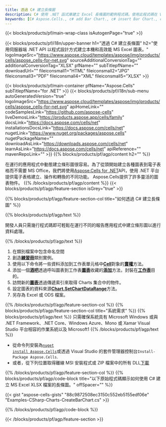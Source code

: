 ```yaml
---
title: 透過 C# 建立長條圖
description: C# 使用 .NET 函式庫建立 Excel 長條圖的範例程式碼。使用此程式碼在 VB.NET、Asp.NET 或任何基於 .NET 的應用程式中建立 MS Excel 長條圖。
keywords: [C# Aspose.Cells., c# add Bar Chart., c# insert Bar Chart., c# create Bar Chart]
---
```

{{< blocks/products/pf/main-wrap-class isAutogenPage="true" >}}

{{< blocks/products/pf/i18n/upper-banner h1="透過 C# 建立長條圖" h2="使用伺服器端 .NET API 以程式設計方式建立本機和高效能 MS Excel 圖表。" logoImageSrc="https://www.aspose.cloud/templates/aspose/img/products/cells/aspose_cells-for-net.svg" sourceAdditionalConversionTag="" additionalConversionTag="XLSX" pfName="" subTitlepfName="" downloadUrl="" fileiconsmall1="HTML" fileiconsmall2="JPG" fileiconsmall3="PDF" fileiconsmall4="XML" fileiconsmall5="XLSX" >}}

{{< blocks/products/pf/main-container pfName="Aspose.Cells" subTitlepfName="for .NET" >}}
{{< blocks/products/pf/i18n/sub-menu autoGeneratedVersion="true" logoImageSrc="https://www.aspose.cloud/templates/aspose/img/products/cells/aspose_cells-for-net.svg" apiHomeLink="" codeSamplesLink="https://github.com/aspose-cells" liveDemosLink="https://products.aspose.app/cells/family" docsLink="https://docs.aspose.com/cells/net" installationsDocsLink="https://docs.aspose.com/cells/net" nugetLink="https://www.nuget.org/packages/aspose.cells" nugetPackageName="" downloadAsLink="https://downloads.aspose.com/cells/net" learnAsLink="https://docs.aspose.com/cells/net" apiReference="" mavenRepoLink="" >}}
{{% blocks/products/pf/agp/content h2="" %}}

在運行的應用程式中動態建立條形圖很容易。為了從頭開始建立各種圖表到電子表格而不需要 MS Office，我們將使用[Aspose.Cells for .NET](https://products.aspose.com/cells/net)API，使用 .NET 平台提供電子表格建立、操作和轉換的不同功能。 Aspose.Cells提供了許多靈活的圖表物件。
{{% /blocks/products/pf/agp/content %}}
{{< blocks/products/pf/agp/feature-section isGrey="true" >}}

{{% blocks/products/pf/agp/feature-section-col title="如何透過 C# 建立長條圖" %}}

{{% blocks/products/pf/agp/text %}}

開發人員只需幾行程式碼即可輕鬆在運行不同的報告應用程式中建立條形圖以進行資料處理。

{{% /blocks/products/pf/agp/text %}}

1. 在類別檔案中包含命名空間
1. 創造[**練習冊**](https://reference.aspose.com/cells/net/aspose.cells/workbook)類別實例。
1. 使用以下命令將一些資料添加到工作表單元格中[**Cell**](https://reference.aspose.com/cells/net/aspose.cells/cell)對象的[**賣權**](https://reference.aspose.com/cells/net/aspose.cells/cell/methods/putvalue/index)方法。
1. 添加一個[**酒吧**](https://reference.aspose.com/cells/net/aspose.cells.charts/charttype)透過呼叫圖表到工作表[**圖表**](https://reference.aspose.com/cells/net/aspose.cells.charts/chartcollection)收藏的[**添加**](https://reference.aspose.com/cells/net/aspose.cells.charts/chartcollection/methods/add)方法，封裝在[**工作表**](https://reference.aspose.com/cells/net/aspose.cells/worksheet)目的。
1. 訪問新的[**圖表**](https://reference.aspose.com/cells/net/aspose.cells.charts/chart)透過傳遞索引來取得 Charts 集合中的物件。
1. 設定圖表的資料來源[**Chart.SetChartDataRange**](https://https://reference.aspose.com/cells/net/aspose.cells.charts/chart/methods/setchartdatarange)方法。
1. 另存為 Excel 或 ODS 檔案。

{{% /blocks/products/pf/agp/feature-section-col %}}
{{% blocks/products/pf/agp/feature-section-col title="系統需求" %}}
{{% blocks/products/pf/agp/text %}}
只需確保系統具有 Microsoft Windows 或與 .NET Framework、.NET Core、Windows Azure、Mono 或 Xamar Visual Studio 平台相容的作業系統以及 Microsoft1
{{% /blocks/products/pf/agp/text %}}
- 從命令列安裝為<code><a href="https://downloads.aspose.com/cells/net">nuget install Aspose.Cells</a></code>或透過 Visual Studio 的套件管理器控制台<code>Install-Package Aspose.Cells</code>.
- 或者，從下列位置取得離線 MSI 安裝程式或 ZIP 檔案中的所有 DLL<a href="https://downloads.aspose.com/cells/net">下載</a>

{{% /blocks/products/pf/agp/feature-section-col %}}
{{% blocks/products/pf/agp/code-block title="以下原始程式碼顯示如何使用 C# 建立 MS Excel XLSX 檔案的長條圖。" offSpacer="" %}}

{{< gist "aspose-cells-gists" "88c9872508ec3150c552eb5155edf06e" "Examples-CSharp-Charts-CreateBarChart.cs" >}}

{{% /blocks/products/pf/agp/code-block %}}

{{< /blocks/products/pf/agp/feature-section >}}

<!-- aboutfile Starts -->
